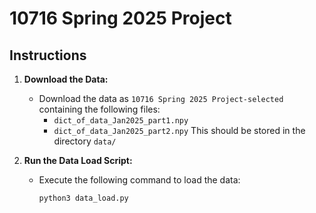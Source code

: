 # 10716 Spring 2025 Project

## Instructions

1. **Download the Data:**
    - Download the data as `10716 Spring 2025 Project-selected` containing the following files:
      - `dict_of_data_Jan2025_part1.npy`
      - `dict_of_data_Jan2025_part2.npy`
    This should be stored in the directory `data/`

2. **Run the Data Load Script:**
    - Execute the following command to load the data:
      ```bash
      python3 data_load.py
      ```